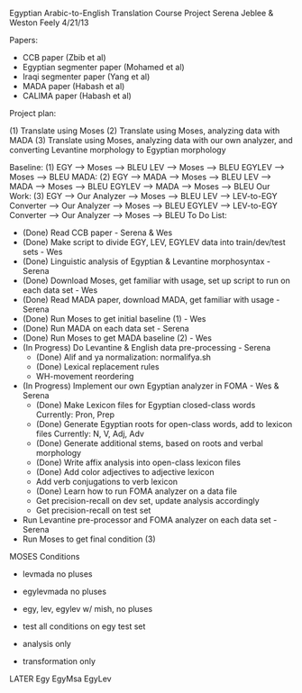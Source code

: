 Egyptian Arabic-to-English Translation Course Project
Serena Jeblee & Weston Feely
4/21/13

Papers:
- CCB paper (Zbib et al)
- Egyptian segmenter paper (Mohamed et al)
- Iraqi segmenter paper (Yang et al)
- MADA paper (Habash et al)
- CALIMA paper (Habash et al)

Project plan:

(1) Translate using Moses
(2) Translate using Moses, analyzing data with MADA
(3) Translate using Moses, analyzing data with our own analyzer, and converting Levantine morphology to Egyptian morphology

Baseline:	(1)	EGY --> Moses --> BLEU
			LEV --> Moses --> BLEU
			EGYLEV --> Moses --> BLEU
MADA:		(2)	EGY --> MADA --> Moses --> BLEU
			LEV --> MADA --> Moses --> BLEU
			EGYLEV --> MADA --> Moses --> BLEU
Our Work:	(3)	EGY --> Our Analyzer --> Moses --> BLEU
			LEV --> LEV-to-EGY Converter --> Our Analyzer --> Moses --> BLEU
			EGYLEV --> LEV-to-EGY Converter --> Our Analyzer --> Moses --> BLEU
To Do List:
- (Done) Read CCB paper - Serena & Wes
- (Done) Make script to divide EGY, LEV, EGYLEV data into train/dev/test sets - Wes
- (Done) Linguistic analysis of Egyptian & Levantine morphosyntax - Serena
- (Done) Download Moses, get familiar with usage, set up script to run on each data set - Wes
- (Done) Read MADA paper, download MADA, get familiar with usage - Serena
- (Done) Run Moses to get initial baseline (1) - Wes
- (Done) Run MADA on each data set - Serena
- (Done) Run Moses to get MADA baseline (2) - Wes
- (In Progress) Do Levantine & English data pre-processing - Serena
	- (Done) Alif and ya normalization: normalifya.sh
	- (Done) Lexical replacement rules
	- WH-movement reordering
- (In Progress) Implement our own Egyptian analyzer in FOMA - Wes & Serena
	- (Done) Make Lexicon files for Egyptian closed-class words
	 	Currently: Pron, Prep
	- (Done) Generate Egyptian roots for open-class words, add to lexicon files
	 	Currently: N, V, Adj, Adv
	- (Done) Generate additional stems, based on roots and verbal morphology
	- (Done) Write affix analysis into open-class lexicon files
	- (Done) Add color adjectives to adjective lexicon
	- Add verb conjugations to verb lexicon
	- (Done) Learn how to run FOMA analyzer on a data file
	- Get precision-recall on dev set, update analysis accordingly
	- Get precision-recall on test set
- Run Levantine pre-processor and FOMA analyzer on each data set - Serena
- Run Moses to get final condition (3)

MOSES Conditions
- levmada no pluses
- egylevmada no pluses
- egy, lev, egylev w/ mish, no pluses

- test all conditions on egy test set
- analysis only
- transformation only

LATER
Egy
EgyMsa
EgyLev





